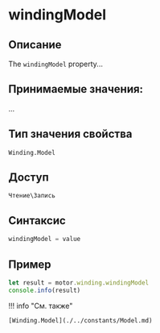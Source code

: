 # windingModel

## Описание
The `windingModel` property...

## Принимаемые значения:
...

## Тип значения свойства
`Winding.Model`

## Доступ
`Чтение\Запись`

## Синтаксис
```javascript
windingModel = value
```

## Пример
```javascript linenums="1"
let result = motor.winding.windingModel
console.info(result)
```

!!! info "См. также"

    [Winding.Model](./../constants/Model.md)

